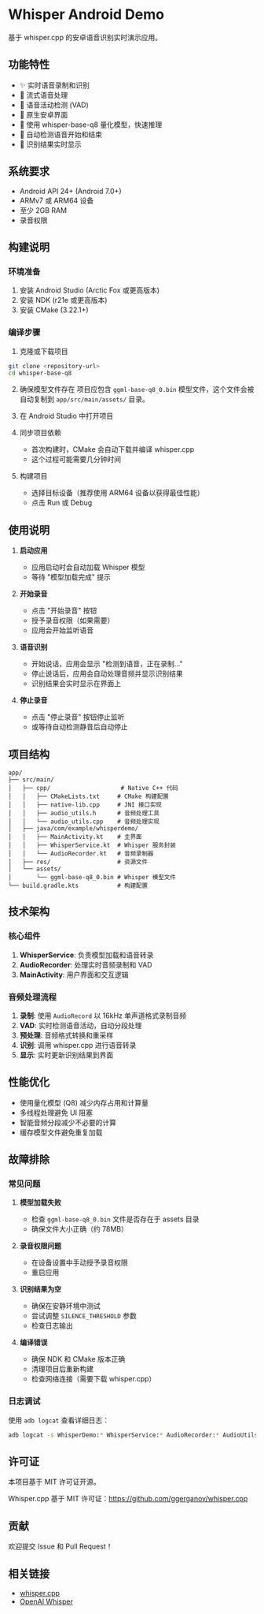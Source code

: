 # Whisper Android Demo

基于 whisper.cpp 的安卓语音识别实时演示应用。

## 功能特性

- ✨ 实时语音录制和识别
- 🔄 流式语音处理
- 🎯 语音活动检测 (VAD)
- 📱 原生安卓界面
- 🚀 使用 whisper-base-q8 量化模型，快速推理
- 🎤 自动检测语音开始和结束
- 📄 识别结果实时显示

## 系统要求

- Android API 24+ (Android 7.0+)
- ARMv7 或 ARM64 设备
- 至少 2GB RAM
- 录音权限

## 构建说明

### 环境准备

1. 安装 Android Studio (Arctic Fox 或更高版本)
2. 安装 NDK (r21e 或更高版本)
3. 安装 CMake (3.22.1+)

### 编译步骤

1. 克隆或下载项目
```bash
git clone <repository-url>
cd whisper-base-q8
```

2. 确保模型文件存在
项目应包含 `ggml-base-q8_0.bin` 模型文件，这个文件会被自动复制到 `app/src/main/assets/` 目录。

3. 在 Android Studio 中打开项目

4. 同步项目依赖
   - 首次构建时，CMake 会自动下载并编译 whisper.cpp
   - 这个过程可能需要几分钟时间

5. 构建项目
   - 选择目标设备（推荐使用 ARM64 设备以获得最佳性能）
   - 点击 Run 或 Debug

## 使用说明

1. **启动应用**
   - 应用启动时会自动加载 Whisper 模型
   - 等待 "模型加载完成" 提示

2. **开始录音**
   - 点击 "开始录音" 按钮
   - 授予录音权限（如果需要）
   - 应用会开始监听语音

3. **语音识别**
   - 开始说话，应用会显示 "检测到语音，正在录制..."
   - 停止说话后，应用会自动处理音频并显示识别结果
   - 识别结果会实时显示在界面上

4. **停止录音**
   - 点击 "停止录音" 按钮停止监听
   - 或等待自动检测静音后自动停止

## 项目结构

```
app/
├── src/main/
│   ├── cpp/                    # Native C++ 代码
│   │   ├── CMakeLists.txt     # CMake 构建配置
│   │   ├── native-lib.cpp     # JNI 接口实现
│   │   ├── audio_utils.h      # 音频处理工具
│   │   └── audio_utils.cpp    # 音频处理实现
│   ├── java/com/example/whisperdemo/
│   │   ├── MainActivity.kt    # 主界面
│   │   ├── WhisperService.kt  # Whisper 服务封装
│   │   └── AudioRecorder.kt   # 音频录制器
│   ├── res/                   # 资源文件
│   └── assets/
│       └── ggml-base-q8_0.bin # Whisper 模型文件
└── build.gradle.kts           # 构建配置
```

## 技术架构

### 核心组件

1. **WhisperService**: 负责模型加载和语音转录
2. **AudioRecorder**: 处理实时音频录制和 VAD
3. **MainActivity**: 用户界面和交互逻辑

### 音频处理流程

1. **录制**: 使用 `AudioRecord` 以 16kHz 单声道格式录制音频
2. **VAD**: 实时检测语音活动，自动分段处理
3. **预处理**: 音频格式转换和重采样
4. **识别**: 调用 whisper.cpp 进行语音转录
5. **显示**: 实时更新识别结果到界面

## 性能优化

- 使用量化模型 (Q8) 减少内存占用和计算量
- 多线程处理避免 UI 阻塞
- 智能音频分段减少不必要的计算
- 缓存模型文件避免重复加载

## 故障排除

### 常见问题

1. **模型加载失败**
   - 检查 `ggml-base-q8_0.bin` 文件是否存在于 assets 目录
   - 确保文件大小正确（约 78MB）

2. **录音权限问题**
   - 在设备设置中手动授予录音权限
   - 重启应用

3. **识别结果为空**
   - 确保在安静环境中测试
   - 尝试调整 `SILENCE_THRESHOLD` 参数
   - 检查日志输出

4. **编译错误**
   - 确保 NDK 和 CMake 版本正确
   - 清理项目后重新构建
   - 检查网络连接（需要下载 whisper.cpp）

### 日志调试

使用 `adb logcat` 查看详细日志：
```bash
adb logcat -s WhisperDemo:* WhisperService:* AudioRecorder:* AudioUtils:*
```

## 许可证

本项目基于 MIT 许可证开源。

Whisper.cpp 基于 MIT 许可证：https://github.com/ggerganov/whisper.cpp

## 贡献

欢迎提交 Issue 和 Pull Request！

## 相关链接

- [whisper.cpp](https://github.com/ggerganov/whisper.cpp)
- [OpenAI Whisper](https://github.com/openai/whisper) 